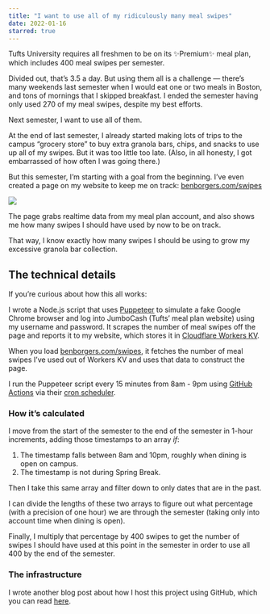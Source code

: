 ```yaml
---
title: "I want to use all of my ridiculously many meal swipes"
date: 2022-01-16
starred: true
---
```


Tufts University requires all freshmen to be on its ✨Premium✨ meal plan, which includes 400 meal swipes per semester.

Divided out, that’s 3.5 a day. But using them all is a challenge — there’s many weekends last semester when I would eat one or two meals in Boston, and tons of mornings that I skipped breakfast. I ended the semester having only used 270 of my meal swipes, despite my best efforts.

Next semester, I want to use all of them.

At the end of last semester, I already started making lots of trips to the campus “grocery store” to buy extra granola bars, chips, and snacks to use up all of my swipes. But it was too little too late. (Also, in all honesty, I got embarrassed of how often I was going there.)

But this semester, I’m starting with a goal from the beginning. I’ve even created a page on my website to keep me on track: [benborgers.com/swipes](https://benborgers.com/swipes)

![](/posts/swipes/Screen-Shot-2022-01-16-at-12.46.27-PM.png)

The page grabs realtime data from my meal plan account, and also shows me how many swipes I should have used by now to be on track.

That way, I know exactly how many swipes I should be using to grow my excessive granola bar collection.

## The technical details

If you’re curious about how this all works:

I wrote a Node.js script that uses [Puppeteer](https://pptr.dev) to simulate a fake Google Chrome browser and log into JumboCash (Tufts’ meal plan website) using my username and password. It scrapes the number of meal swipes off the page and reports it to my website, which stores it in [Cloudflare Workers KV](https://www.cloudflare.com/products/workers-kv/).

When you load [benborgers.com/swipes](https://benborgers.com/swipes), it fetches the number of meal swipes I’ve used out of Workers KV and uses that data to construct the page.

I run the Puppeteer script every 15 minutes from 8am - 9pm using [GitHub Actions](https://github.com/features/actions) via their [cron scheduler](https://docs.github.com/en/actions/learn-github-actions/events-that-trigger-workflows#schedule).

### How it’s calculated

I move from the start of the semester to the end of the semester in 1-hour increments, adding those timestamps to an array _if_:

1.  The timestamp falls between 8am and 10pm, roughly when dining is open on campus.
2.  The timestamp is not during Spring Break.

Then I take this same array and filter down to only dates that are in the past.

I can divide the lengths of these two arrays to figure out what percentage (with a precision of one hour) we are through the semester (taking only into account time when dining is open).

Finally, I multiply that percentage by 400 swipes to get the number of swipes I should have used at this point in the semester in order to use all 400 by the end of the semester.

### The infrastructure

I wrote another blog post about how I host this project using GitHub, which you can read [here](https://benborgers.com/posts/swipes-infra).
